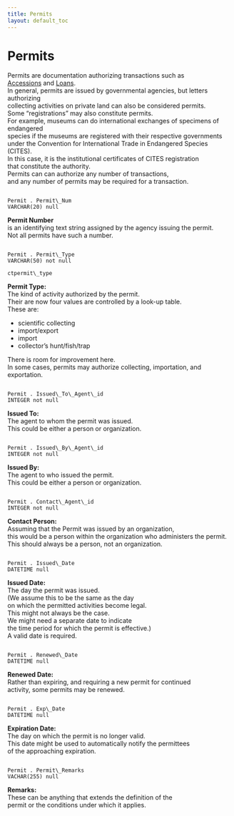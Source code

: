 ```yaml
---
title: Permits
layout: default_toc
---
```


# Permits

Permits are documentation authorizing transactions such as\
[Accessions](accession) and [Loans](loan).\
In general, permits are issued by governmental agencies, but letters
authorizing\
collecting activities on private land can also be considered permits.\
Some “registrations” may also constitute permits.\
For example, museums can do international exchanges of specimens of
endangered\
species if the museums are registered with their respective governments\
under the Convention for International Trade in Endangered Species
(CITES).\
In this case, it is the institutional certificates of CITES
registration\
that constitute the authority.\
Permits can can authorize any number of transactions,\
and any number of permits may be required for a transaction.

```

Permit . Permit\_Num
VARCHAR(20) null

```

**[]()Permit Number**\
is an identifying text string assigned by the agency issuing the
permit.\
Not all permits have such a number.

```

Permit . Permit\_Type
VARCHAR(50) not null

ctpermit\_type

```

**[]()Permit Type:**\
The kind of activity authorized by the permit.\
Their are now four values are controlled by a look-up table.\
These are:

-   scientific collecting
-   import/export
-   import
-   collector’s hunt/fish/trap

There is room for improvement here.\
In some cases, permits may authorize collecting, importation, and
exportation.

```

Permit . Issued\_To\_Agent\_id
INTEGER not null

```

**[]()Issued To:**\
The agent to whom the permit was issued.\
This could be either a person or organization.

```

Permit . Issued\_By\_Agent\_id
INTEGER not null

```

**[]()Issued By:**\
The agent to who issued the permit.\
This could be either a person or organization.

```

Permit . Contact\_Agent\_id
INTEGER not null

```

**[]()Contact Person:**\
Assuming that the Permit was issued by an organization,\
this would be a person within the organization who administers the
permit.\
This should always be a person, not an organization.

```

Permit . Issued\_Date
DATETIME null

```

**[]()Issued Date:**\
The day the permit was issued.\
(We assume this to be the same as the day\
on which the permitted activities become legal.\
This might not always be the case.\
We might need a separate date to indicate\
the time period for which the permit is effective.)\
A valid date is required.

```

Permit . Renewed\_Date
DATETIME null

```

**[]()Renewed Date:**\
Rather than expiring, and requiring a new permit for continued\
activity, some permits may be renewed.

```

Permit . Exp\_Date
DATETIME null

```

**[]()Expiration Date:**\
The day on which the permit is no longer valid.\
This date might be used to automatically notify the permittees\
of the approaching expiration.

```

Permit . Permit\_Remarks
VACHAR(255) null

```

**[]()Remarks:**\
These can be anything that extends the definition of the\
permit or the conditions under which it applies.
